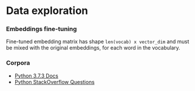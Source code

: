# Data exploration

### Embeddings fine-tuning

Fine-tuned embedding matrix has shape `len(vocab) x vector_dim` and must be mixed with the original embeddings,
for each word in the vocabulary.

### Corpora

- [Python 3.7.3 Docs](https://docs.python.org/3/archives/python-3.7.3-docs-text.zip)
- [Python StackOverflow Questions](https://www.kaggle.com/stackoverflow/pythonquestions)
